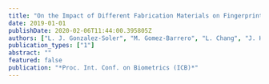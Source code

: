 ```yaml
---
title: "On the Impact of Different Fabrication Materials on Fingerprint Presentation Attack Detection"
date: 2019-01-01
publishDate: 2020-02-06T11:44:00.395805Z
authors: ["L. J. Gonzalez-Soler", "M. Gomez-Barrero", "L. Chang", "J. Hernandez-Palancar", "C. Busch"]
publication_types: ["1"]
abstract: ""
featured: false
publication: "*Proc. Int. Conf. on Biometrics (ICB)*"
---
```


